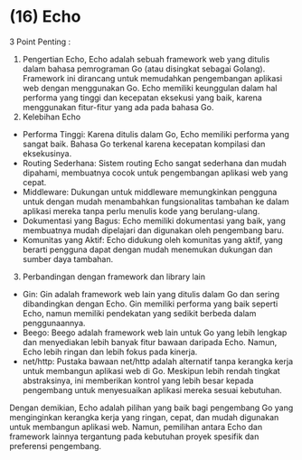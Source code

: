 # (16) Echo

3 Point Penting :
1. Pengertian Echo, Echo adalah sebuah framework web yang ditulis dalam bahasa pemrograman Go (atau disingkat sebagai Golang). Framework ini dirancang untuk memudahkan pengembangan aplikasi web dengan menggunakan Go. Echo memiliki keunggulan dalam hal performa yang tinggi dan kecepatan eksekusi yang baik, karena menggunakan fitur-fitur yang ada pada bahasa Go.
2. Kelebihan Echo
- Performa Tinggi: Karena ditulis dalam Go, Echo memiliki performa yang sangat baik. Bahasa Go terkenal karena kecepatan kompilasi dan eksekusinya.
- Routing Sederhana: Sistem routing Echo sangat sederhana dan mudah dipahami, membuatnya cocok untuk pengembangan aplikasi web yang cepat.
- Middleware: Dukungan untuk middleware memungkinkan pengguna untuk dengan mudah menambahkan fungsionalitas tambahan ke dalam aplikasi mereka tanpa perlu menulis kode yang berulang-ulang.
- Dokumentasi yang Bagus: Echo memiliki dokumentasi yang baik, yang membuatnya mudah dipelajari dan digunakan oleh pengembang baru.
- Komunitas yang Aktif: Echo didukung oleh komunitas yang aktif, yang berarti pengguna dapat dengan mudah menemukan dukungan dan sumber daya tambahan.
3. Perbandingan dengan framework dan library lain
- Gin: Gin adalah framework web lain yang ditulis dalam Go dan sering dibandingkan dengan Echo. Gin memiliki performa yang baik seperti Echo, namun memiliki pendekatan yang sedikit berbeda dalam penggunaannya.
- Beego: Beego adalah framework web lain untuk Go yang lebih lengkap dan menyediakan lebih banyak fitur bawaan daripada Echo. Namun, Echo lebih ringan dan lebih fokus pada kinerja.
- net/http: Pustaka bawaan net/http adalah alternatif tanpa kerangka kerja untuk membangun aplikasi web di Go. Meskipun lebih rendah tingkat abstraksinya, ini memberikan kontrol yang lebih besar kepada pengembang untuk menyesuaikan aplikasi mereka sesuai kebutuhan.

Dengan demikian, Echo adalah pilihan yang baik bagi pengembang Go yang menginginkan kerangka kerja yang ringan, cepat, dan mudah digunakan untuk membangun aplikasi web. Namun, pemilihan antara Echo dan framework lainnya tergantung pada kebutuhan proyek spesifik dan preferensi pengembang.